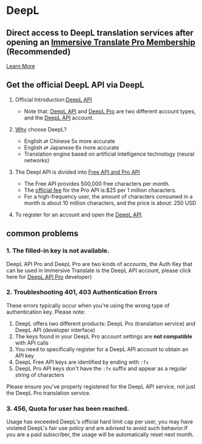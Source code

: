 # DeepL

## Direct access to DeepL translation services after opening an [Immersive Translate Pro Membership](https://immersivetranslate.com/en/pricing/) (Recommended)

[Learn More](https://immersivetranslate.com/en/pricing/)

## Get the official DeepL API via DeepL

1. Official Introduction:[DeepL API](https://www.deepl.com/en/pro#developer)

   - Note that: [DeepL API](https://www.deepl.com/en/pro#developer) and [DeepL Pro](https://www.deepl.com/pro) are two different account types, and the [DeepL API](https://www.deepl.com/en/pro/select-country#developer) account.

2. [Why](https://www.deepl.com/en/whydeepl) choose DeepL?

   - English ⇄ Chinese 5x more accurate
   - English ⇄ Japanese 6x more accurate
   - Translation engine based on artificial intelligence technology (neural networks)

3. The Deepl API is divided into [Free API and Pro API](https://www.deepl.com/en/pro#developer)

   - The Free API provides 500,000 free characters per month.
   - The [official fee](https://www.deepl.com/en/pro#developer) for the Pro API is:$25 per 1 million characters.
   - For a high-frequency user, the amount of characters consumed in a month is about 10 million characters, and the price is about: 250 USD

4. To register for an account and open the [DeepL API](https://www.deepl.com/en/pro#developer).

## common problems

### 1. The filled-in key is not available.

DeepL API Pro and DeepL Pro are two kinds of accounts, the Auth Key that can be used in Immersive Translate is the DeepL API account, please click here for [DeepL API Pro](https://www.deepl.com/en/pro/select-country#) developer)

### 2. Troubleshooting 401, 403 Authentication Errors

These errors typically occur when you're using the wrong type of authentication key. Please note:

1. DeepL offers two different products: DeepL Pro (translation service) and DeepL API (developer interface)
2. The keys found in your DeepL Pro account settings are **not compatible** with API calls
3. You need to specifically register for a DeepL API account to obtain an API key
4. DeepL Free API keys are identified by ending with `:fx`
5. DeepL Pro API keys don't have the `:fx` suffix and appear as a regular string of characters

Please ensure you've properly registered for the DeepL API service, not just the DeepL Pro translation service.

### 3. 456, Quota for user has been reached.

Usage has exceeded DeepL's official hard limit cap per user, you may have violated DeepL's fair use policy and are advised to avoid such behavior.If you are a paid subscriber, the usage will be automatically reset next month.
